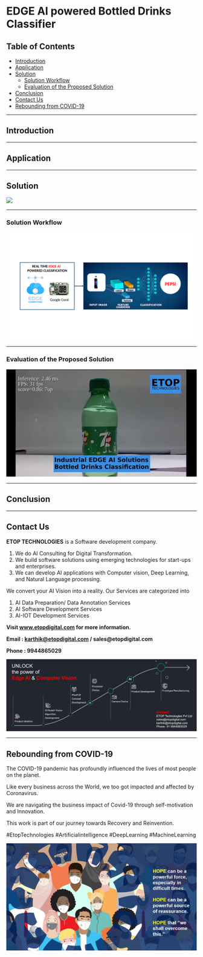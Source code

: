 # EDGE AI powered Bottled Drinks Classifier

## Table of Contents ##

* [Introduction](https://github.com/Karthikkannan-AI/EDGE-AI-powered-Bottled-Drinks-Classifier#introduction)
* [Application](https://github.com/Karthikkannan-AI/EDGE-AI-powered-Bottled-Drinks-Classifier#application)
* [Solution](https://github.com/Karthikkannan-AI/EDGE-AI-powered-Bottled-Drinks-Classifier#solution)
  * [Solution Workflow](https://github.com/Karthikkannan-AI/EDGE-AI-powered-Bottled-Drinks-Classifier#solution-workflow)
  * [Evaluation of the Proposed Solution](https://github.com/Karthikkannan-AI/EDGE-AI-powered-Bottled-Drinks-Classifier#evaluation-of-the-proposed-solution)
* [Conclusion](https://github.com/Karthikkannan-AI/EDGE-AI-powered-Bottled-Drinks-Classifier#conclusion)
* [Contact Us](https://github.com/Karthikkannan-AI/EDGE-AI-powered-Bottled-Drinks-Classifier#contact-us)
* [Rebounding from COVID-19](https://github.com/Karthikkannan-AI/EDGE-AI-powered-Bottled-Drinks-Classifier#rebounding-from-covid-19)

- - - -

## Introduction ##



- - - -

## Application ##



- - - -

## Solution ##

<img src="https://github.com/Karthikkannan-AI/EDGE-AI-powered-Bottled-Drinks-Classifier/blob/main/resources/Bottles.jpg">

- - - -

### Solution Workflow ###

<img src="https://github.com/Karthikkannan-AI/EDGE-AI-powered-Bottled-Drinks-Classifier/blob/main/resources/Bottle%20Classification%20Workflow.png">

- - - -

### Evaluation of the Proposed Solution ###

<a href="https://youtu.be/y2CDhSv_kig" target="_blank"><img src="https://github.com/Karthikkannan-AI/EDGE-AI-powered-Bottled-Drinks-Classifier/blob/main/resources/Bottled%20Drinks%20Classifier%20Video.png"/></a> 

- - - -

## Conclusion ##



- - - -

## Contact Us ##

__ETOP TECHNOLOGIES__ is a Software development company. 
1. We do AI Consulting for Digital Transformation.
2. We build software solutions using emerging technologies for start-ups and enterprises. 
3. We can develop AI applications with Computer vision, Deep Learning, and Natural Language processing.

We convert your AI Vision into a reality. Our Services are categorized into 
1. AI Data Preparation/ Data Annotation Services 
2. AI Software Development Services 
3. AI-IOT Development Services

__Visit www.etopdigital.com for more information.__

__Email : karthik@etopdigital.com / sales@etopdigital.com__
          
__Phone : 9944865029__

<img src="https://github.com/Karthikkannan-AI/EDGE-AI-powered-Bottled-Drinks-Classifier/blob/main/resources/About%20ETOP%20Technologies_Github.png">

- - - -

## Rebounding from COVID-19 ##

The COVID-19 pandemic has profoundly influenced the lives of most people on the planet.

Like every business across the World, we too got impacted and affected by Coronavirus.

We are navigating the business impact of Covid-19 through self-motivation and Innovation.

This work is part of our journey towards Recovery and Reinvention.

#EtopTechnologies #Artificialintelligence #DeepLearning #MachineLearning


<img src="https://github.com/Karthikkannan-AI/EDGE-AI-powered-Bottled-Drinks-Classifier/blob/main/resources/CoronaPandemic.jpeg">
